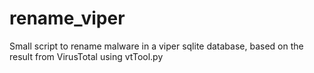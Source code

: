 # rename_viper
Small script to rename malware in a viper sqlite database, based on the result from VirusTotal using vtTool.py
